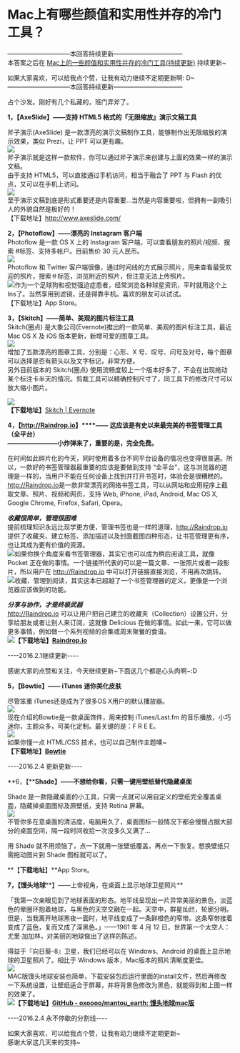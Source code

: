 # Mac上有哪些颜值和实用性并存的冷门工具？

——————————本回答持续更新———————————  
本答案之后在 [Mac上的一些颜值和实用性并存的冷门工具(持续更新)](http://www.jianshu.com/p/58c9617bede0) 持续更新~  

如果大家喜欢，可以给我点个赞，让我有动力继续不定期更新啊: D~  
——————————本回答持续更新———————————  

占个沙发。刚好有几个私藏的，班门弄斧了。  

**1，【AxeSlide】——支持 HTML5 格式的『无限缩放』演示文稿工具**  

斧子演示(AxeSlide) 是一款漂亮的演示文稿制作工具，能够制作出无限缩放的演示效果，类似 Prezi，让 PPT 可以更有趣。  
![](https://pic2.zhimg.com/50/c2c36fa2da6e1a101bb3ff3b2dbb24b9_b.jpg)  
斧子演示就是这样一款软件，你可以通过斧子演示来创建与上面的效果一样的演示文稿。  
由于支持 HTML5，可以直接通过手机访问，相当于融合了 PPT 与 Flash 的优点，又可以在手机上访问。  
![](https://pic4.zhimg.com/50/adf7a33783cb278d34c49385a47f0e5f_b.jpg)  
至于演示文稿到底是形式重要还是内容重要…当然是内容重要啦，但拥有一副吸引人的外貌自然是极好的！  
【下载地址】[<span>http://www.</span><span>axeslide.com/</span><span></span>](http://www.axeslide.com/)  

**2，【Photoflow】——漂亮的 Instagram 客户端**  
Photoflow 是一款 OS X 上的 Instagram 客户端，可以查看朋友的照片/视频、搜索 #标签、支持多帐户。目前售价 30 元人民币。  
![](https://pic2.zhimg.com/50/fc3627d2081e24d7dd8558dd47800387_b.jpg)  
Photoflow 和 Twitter 客户端很像，通过时间线的方式展示照片，用来查看最受欢迎的照片，搜索＃标签，浏览附近的照片，但注意无法上传照片。  
![](https://pic1.zhimg.com/50/b67cae0d901e74576b59f2ce7e4ba9ea_b.jpg)作为一个足球狗和视觉强迫症患者，经常浏览各种球星资讯，平时就用这个上Ins了。当然享用到滤镜，还是得靠手机。喜欢的朋友可以试试。  
【下载地址】App Store。  

**3，【****Skitch****】——简单、美观的图片标注工具**  
Skitch(圈点) 是大象公司(Evernote)推出的一款简单、美观的图片标注工具，最近 Mac OS X 及 iOS 版本更新，新增可爱的图章工具。  
![](https://pic3.zhimg.com/50/b85120eabba2ed913c51f74e25a6db22_b.jpg)  
增加了五款漂亮的图章工具，分别是：心形、X 号、叹号、问号及对号，每个图章可以选择是否有箭头以及文字标记，非常方便。  
另外目前版本的 Skitch(圈点) 使用流畅度较上一个版本好多了，不会在出现拖动某个标注卡半天的情况。剪裁工具可以精确控制尺寸了，同工具下的修改尺寸可以放大缩小图片。  

![](https://pic4.zhimg.com/50/a93b12d381cd296706be61cc8204e847_b.jpg)  
**【**下载地址**】**[Skitch | Evernote](http://evernote.com/intl/zh-cn/skitch/)  

**4，【[<span>http://</span><span>Raindrop.io</span><span></span>](http://Raindrop.io)】****——** **这应该是有史以来最完美的书签管理工具（全平台）**  
 **————————小炸弹来了，重要的是，完全免费。**  

在时间如此碎片化的今天，同时使用着多台不同平台设备的情况也变得很普遍。所以，一款好的书签管理器最重要的应该是要做到支持 “全平台”，这与浏览器的道理是一样的，当用户不能在任何设备上找到并打开书签时，体验会是很糟糕的。  
[<span>http://</span><span>Raindrop.io</span><span></span>](http://Raindrop.io)是一款非常漂亮的网络书签工具，可以从网站和应用程序上截取文章、照片、视频和网页，支持 Web, iPhone, iPad, Android, Mac OS X, Google Chrome, Firefox, Safari, Opera。  

**_收藏很简单，管理很困难_**  
提前梳理知识永远比现学更方便，管理书签也是一样的道理，[<span>http://</span><span>Raindrop.io</span><span></span>](http://Raindrop.io) 提供了收藏夹、建立标签、添加描述以及封面截图四种形态，让书签管理更有序，也让其成为更有价值的资源。  
![](https://pic3.zhimg.com/50/06a8f649e6f36583a42246d38f010a68_b.jpg)如果你换个角度来看书签管理器，其实它也可以成为稍后阅读工具，就像 Pocket 正在做的事情。一个链接所代表的可以是一篇文章、一张照片或者一段影片，所以用户在 [<span>http://</span><span>Raindrop.io</span><span></span>](http://Raindrop.io) 中可以打开链接直接浏览，不用再次跳转。  
![](https://pic2.zhimg.com/50/7f59dc3935794f447bc23718d3af0831_b.jpg)收藏、管理到阅读，其实这本已超越了一个书签管理器的定义，更像是一个浏览器应该做到的功能。  

_**分享与协作，才是终极武器**_  
[<span>http://</span><span>Raindrop.io</span><span></span>](http://Raindrop.io) 可以让用户把自己建立的收藏夹（Collection）设置公开，分享给朋友或者让别人来订阅，这就像 Delicious 在做的事情。如此一来，它可以做更多事情，例如做一个系列视频的合集或周末聚餐的食谱。  
![](https://pic1.zhimg.com/50/a481ac3c231b645b18c96987350ef712_b.jpg)**【**下载地址**】[Raindrop.io](https://raindrop.io/)**  

----2016.2.1继续更新----  

感谢大家的点赞和关注，今天继续更新~下面这几个都是心头肉啊~:D  

**5，【Bowtie】—— iTunes 迷你美化皮肤**  

尽管笨重 iTunes还是成为了很多OS X用户的默认播放器。  
![](https://pic3.zhimg.com/50/426e732b803949aa3fc71725bb338024_b.jpg)  
现在介绍的Bowtie是一款桌面饰件，用来控制 iTunes/Last.fm 的音乐播放，小巧迷你，主题众多，可美化定制。最关键的是：F R E E。  
![](https://pic3.zhimg.com/50/f2a4c55e3dec24bd766f46769a944eda_b.jpg)  
如果你懂一点 HTML/CSS 技术，也可以自己制作主题噢~  
**【**下载地址**】[Bowtie](http://bowtieapp.com/)**  

----2016.2.4 更新更新----  

**6，【****Shade】——不想给你看，只需一键用壁纸替代隐藏桌面**  

Shade 是一款隐藏桌面的小工具，只需一点就可以用自定义的壁纸完全覆盖桌面，隐藏掉桌面图标及原壁纸，支持 Retina 屏幕。  
![](https://pic4.zhimg.com/50/76eb18928292bc345f45a7713700d856_b.jpg)  
不管你多在意桌面的清洁度，电脑用久了，桌面图标一般情况下都会慢慢占据大部分的桌面空间，隔一段时间收拾一次没多久又满了…  

用 Shade 就不用烦恼了，点一下就用一张壁纸覆盖，再点一下恢复。想换壁纸只需拖动图片到 Shade 图标就可以了。  

**【**下载地址**】**App Store。  

**7，【馒头地球****】——上帝视角，在桌面上显示地球卫星照片**  

「我第一次亲眼见到了地球表面的形态。地平线呈现出一片异常美丽的景色，淡蓝色的晕圈环抱着地球，与黑色的天空交融在一起。天空中，群星灿烂，轮廓分明。但是，当我离开地球黑夜一面时，地平线变成了一条鲜橙色的窄带。这条窄带接着变成了蓝色，复而又成了深黑色。」——1961 年 4 月 12 日，世界第一个太空人：尤里·加加林，对美丽的地球做出了这样的陈述。  

得益于『向日葵-8』卫星，我们已经可以在 Windows、Android 的桌面上显示地球的卫星照片了。相比于 Windows 版本，Mac版本的照片清晰度更佳。  
![](https://pic1.zhimg.com/50/726d39a3f3873eaa289305c9484dc3ca_b.jpg)  
MAC版馒头地球安装也简单，下载安装包后运行里面的install文件，然后再修改一下系统设置，让壁纸适合于屏幕，并将背景色修改为黑色，就能得到和上图一样的效果了。  
![](https://pic4.zhimg.com/50/41945c1923d2df2aa285882b8ce822da_b.jpg)**【**下载地址**】[GitHub - oxoooo/mantou_earth: 馒头地球mac版](https://github.com/oxoooo/mantou_earth?utm_source=www.appinn.com)**  

----2016.2.4 永不停歇的分割线----  

如果大家喜欢，可以给我点个赞，让我有动力继续不定期更新~  
感谢大家这几天来的支持~
